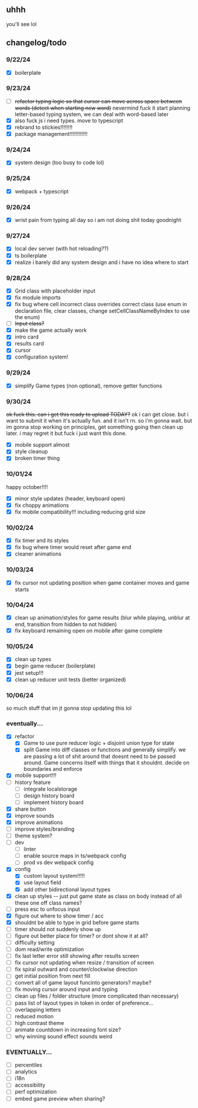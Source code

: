 ## uhhh

you'll see lol

## changelog/todo
### 9/22/24
- [x] boilerplate

### 9/23/24
- [ ] ~~refactor typing logic so that cursor can move across space between words (detect when starting new word)~~ nevermind fuck it start planning letter-based typing system, we can deal with word-based later
- [x] also fuck js i need types. move to typescript
- [x] rebrand to stickies!!!!!!!!
- [x] package management!!!!!!!!!!!!

### 9/24/24
- [x] system design (too busy to code lol)

### 9/25/24
- [x] webpack + typescript

### 9/26/24
- [x] wrist pain from typing all day so i am not doing shit today goodnight

### 9/27/24
- [x] local dev server (with hot reloading??)
- [x] ts boilerplate
- [x] realize i barely did any system design and i have no idea where to start

### 9/28/24
- [x] Grid class with placeholder input
- [x] fix module imports
- [x] fix bug where cell incorrect class overrides correct class (use enum in declaration file, clear classes, change setCellClassNameByIndex to use the enum)
- [ ] ~~Input class?~~
- [x] make the game actually work
- [x] intro card
- [x] results card
- [x] cursor
- [x] configuration system!

### 9/29/24
- [x] simplify Game types (non optional), remove getter functions

### 9/30/24
~~ok fuck this. can i get this ready to upload TODAY?~~
ok i can get close. but i want to submit it when it's actually fun. and it isn't rn.
so i'm gonna wait. but im gonna stop working on principles, get something going
then clean up later. i may regret it but fuck i just want this done.
- [x] mobile support almost
- [x] style cleanup
- [x] broken timer thing

### 10/01/24
happy october!!!!
- [x] minor style updates (header, keyboard open)
- [x] fix choppy animations
- [x] fix mobile compatibility!!! including reducing grid size

### 10/02/24
- [x] fix timer and its styles
- [x] fix bug where timer would reset after game end
- [x] cleaner animations

### 10/03/24
- [x] fix cursor not updating position when game container moves and game starts

### 10/04/24
- [x] clean up animation/styles for game results (blur while playing, unblur at end, transition from hidden to not hidden)
- [x] fix keyboard remaining open on mobile after game complete

### 10/05/24
- [x] clean up types
- [x] begin game reducer (boilerplate)
- [x] jest setup!!!
- [x] clean up reducer unit tests (better organized)

### 10/06/24
so much stuff that im jt gonna stop updating this lol

### eventually...
- [x] refactor
  - [x] Game to use pure reducer logic + disjoint union type for state
  - [x] split Game into diff classes or functions and generally simplify. we are passing a lot of shit around that doesnt need to be passed around. Game concerns itself with things that it shouldnt. decide on boundaries and enforce
- [x] mobile support!!!
- [ ] history feature
  - [ ] integrate localstorage
  - [ ] design history board
  - [ ] implement history board
- [x] share button
- [x] improve sounds
- [x] improve animations
- [ ] improve styles/branding
- [ ] theme system?
- [ ] dev
  - [ ] linter
  - [ ] enable source maps in ts/webpack config
  - [ ] prod vs dev webpack config
- [x] config
  - [x] custom layout system!!!!!
  - [x] use layout field
  - [x] add other bidirectional layout types
- [x] clean up styles -- just put game state as class on body instead of all these one off class names?
- [ ] press esc to unfocus input
- [x] figure out where to show timer / acc
- [x] shouldnt be able to type in grid before game starts
- [ ] timer should not suddenly show up
- [ ] figure out better place for timer? or dont show it at all?
- [ ] difficulty setting
- [ ] dom read/write optimization
- [ ] fix last letter error still showing after results screen
- [ ] fix cursor not updating when resize / transition of screen
- [ ] fix spiral outward and counter/clockwise direction
- [ ] get initial position from next fill
- [ ] convert all of game layout funcinto generators? maybe?
- [ ] fix moving cursor around input and typing
- [ ] clean up files / folder structure (more complicated than necessary)
- [ ] pass list of layout types in token in order of preference...
- [ ] overlapping letters
- [ ] reduced motion
- [ ] high contrast theme
- [ ] animate countdown in increasing font size?
- [ ] why winning sound effect sounds weird

### EVENTUALLY...
- [ ] percentiles
- [ ] analytics
- [ ] i18n
- [ ] accessibility
- [ ] perf optimization
- [ ] embed game preview when sharing?